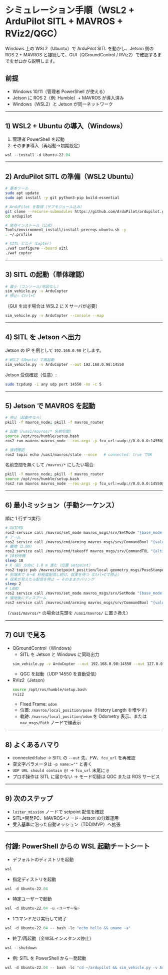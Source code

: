 # シミュレーション手順（WSL2 + ArduPilot SITL + MAVROS + RViz2/QGC）

Windows 上の WSL2（Ubuntu）で ArduPilot SITL を動かし、Jetson 側の ROS 2 + MAVROS と接続して、GUI（QGroundControl / RViz2）で確認するまでをゼロから説明します。

## 前提
- Windows 10/11（管理者 PowerShell が使える）
- Jetson に ROS 2（例: Humble）+ MAVROS が導入済み
- Windows（WSL2）と Jetson が同一ネットワーク

---

## 1) WSL2 + Ubuntu の導入（Windows）
1. 管理者 PowerShell を起動
2. そのまま導入（再起動→初期設定）
```powershell
wsl --install -d Ubuntu-22.04
```

---

## 2) ArduPilot SITL の準備（WSL2 Ubuntu）
```bash
# 基本ツール
sudo apt update
sudo apt install -y git python3-pip build-essential

# ArduPilot を取得（サブモジュール込み）
git clone --recurse-submodules https://github.com/ArduPilot/ardupilot.git
cd ardupilot

# 依存インストール（公式）
Tools/environment_install/install-prereqs-ubuntu.sh -y
. ~/.profile

# SITL ビルド（Copter）
./waf configure --board sitl
./waf copter
```

---

## 3) SITL の起動（単体確認）
```bash
# 最小（コンソール/地図なし）
sim_vehicle.py -v ArduCopter
# 停止: Ctrl+C
```
（GUI を出す場合は WSL2 に X サーバが必要）
```bash
sim_vehicle.py -v ArduCopter --console --map
```

---

## 4) SITL を Jetson へ出力
Jetson の IP を例として `192.168.0.98` とします。
```bash
# WSL2（Ubuntu）で再起動
sim_vehicle.py -v ArduCopter --out 192.168.0.98:14550
```
Jetson 受信確認（任意）:
```bash
sudo tcpdump -i any udp port 14550 -nn -c 5
```

---

## 5) Jetson で MAVROS を起動
```bash
# 停止（起動中なら）
pkill -f mavros_node; pkill -f mavros_router

# 起動（/uas1/mavros/* 名前空間）
source /opt/ros/humble/setup.bash
ros2 run mavros mavros_node --ros-args -p fcu_url:=udp://0.0.0.0:14550@ -p fcu_protocol:=v2.0

# 接続確認
ros2 topic echo /uas1/mavros/state --once   # connected: true でOK
```
名前空間を無くして `/mavros/*` にしたい場合:
```bash
pkill -f mavros_node; pkill -f mavros_router
source /opt/ros/humble/setup.bash
ros2 run mavros mavros_node --ros-args -p fcu_url:=udp://0.0.0.0:14550@ -p fcu_protocol:=v2.0 -p uas_prefix:=""
```

---

## 6) 最小ミッション（手動シーケンス）
順に 1 行ずつ実行:
```bash
# GUIDED
ros2 service call /mavros/set_mode mavros_msgs/srv/SetMode "{base_mode: 0, custom_mode: 'GUIDED'}"
# アーム
ros2 service call /mavros/cmd/arming mavros_msgs/srv/CommandBool "{value: true}"
# 離陸（1.0m）
ros2 service call /mavros/cmd/takeoff mavros_msgs/srv/CommandTOL "{altitude: 1.0, min_pitch: 0.0, yaw: 0.0, latitude: 0.0, longitude: 0.0}"
# 10秒待機
sleep 10
# X（前）方向に 1.0 m 進む（位置 setpoint）
ros2 topic pub /mavros/setpoint_position/local geometry_msgs/PoseStamped "{header: {frame_id: 'odom'}, pose: {position: {x: 1.0, y: 0.0, z: 1.0}}}" -r 20
# 別端末で 6〜8 秒程度配信し続け、収束を待つ（Ctrl+Cで停止）
# 収束が見えたら配信を停止 → そのままホバリング
sleep 2
# LAND
ros2 service call /mavros/set_mode mavros_msgs/srv/SetMode "{base_mode: 0, custom_mode: 'LAND'}"
# 接地後にディスアーム
ros2 service call /mavros/cmd/arming mavros_msgs/srv/CommandBool "{value: false}"
```
（`/uas1/mavros/*` の場合は先頭を `/uas1/mavros/` に置き換え）

---

## 7) GUI で見る
- QGroundControl（Windows）
  - SITL を Jetson と Windows に同時出力
  ```bash
  sim_vehicle.py -v ArduCopter --out 192.168.0.98:14550 --out 127.0.0.1:14550
  ```
  - QGC を起動（UDP 14550 を自動受信）
- RViz2（Jetson）
  ```bash
  source /opt/ros/humble/setup.bash
  rviz2
  ```
  - Fixed Frame: `odom`
  - 位置: `/mavros/local_position/pose`（History Length を増やす）
  - 軌跡: `/mavros/local_position/odom` を Odometry 表示、または `nav_msgs/Path` ノードで線表示

---

## 8) よくあるハマり
- connected:false → SITL の `--out` 先、FW、`fcu_url` を再確認
- 空文字パラメータは `-p name:=""` と書く
- `UDP URL should contain @!` → `fcu_url` 末尾に `@`
- プロポ操作は SITL に届かない → モード切替は QGC または ROS サービス

---

## 9) 次のステップ
- `loiter_mission` ノードで setpoint 配信を確認
- SITL=開発PC、MAVROS+ノード=Jetson の分離運用
- 受入基準に沿った自動ミッション（TDD/MVP）へ拡張

---

## 付録: PowerShell からの WSL 起動チートシート

- デフォルトのディストリを起動
```powershell
wsl
```

- 指定ディストリを起動
```powershell
wsl -d Ubuntu-22.04
```

- 特定ユーザーで起動
```powershell
wsl -d Ubuntu-22.04 -u <ユーザー名>
```

- 1コマンドだけ実行して終了
```powershell
wsl -d Ubuntu-22.04 -- bash -lc "echo hello && uname -a"
```

- 終了/再起動（全WSLインスタンス停止）
```powershell
wsl --shutdown
```

- 例: SITL を PowerShell から一発起動
```powershell
wsl -d Ubuntu-22.04 -- bash -lc "cd ~/ardupilot && sim_vehicle.py -v ArduCopter --out 192.168.0.98:14550"
```
